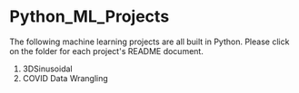 # Python_ML_Projects

The following machine learning projects are all built in Python. Please click on the folder for each project's README document.

1) 3DSinusoidal
2) COVID Data Wrangling
